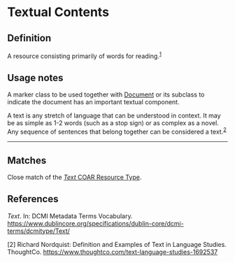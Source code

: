 # Textual Contents

## Definition
A resource consisting primarily of words for reading.<sup>[1](#fn1)</sup>

## Usage notes
A marker class to be used together with [Document](../entities/Document.md) or its subclass
to indicate the document has an important textual component.

A text is any stretch of language that can be understood in context.
It may be as simple as 1-2 words (such as a stop sign) or as complex as a novel. 
Any sequence of sentences that belong together can be considered a text.<sup>[2](#fn2)</sup>

---
## Matches
Close match of the [*Text* COAR Resource Type](http://purl.org/coar/resource_type/c_18cf).

## References
*Text*. In: DCMI Metadata Terms Vocabulary. https://www.dublincore.org/specifications/dublin-core/dcmi-terms/dcmitype/Text/

<a name="fn2">\[2\]</a> Richard Nordquist: Definition and Examples of Text in Language Studies. ThoughtCo. https://www.thoughtco.com/text-language-studies-1692537
